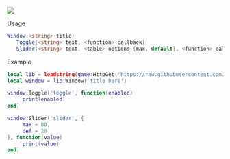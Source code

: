 
<p>
  <img src="https://i.imgur.com/yD5kN0y.png" />    
</p>


Usage
```csharp
Window(<string> title)
   Toggle(<string> text, <function> callback)
   Slider(<string> text, <table> options {max, default}, <function> callback)
```
  
Example
```lua
local lib = loadstring(game:HttpGet('https://raw.githubusercontent.com/loglizzy/lib/main/main.lua'))()
local window = lib:Window('title here')

window:Toggle('toggle', function(enabled)
     print(enabled)
end)

window:Slider('slider', {
     max = 80,
     def = 20
}, function(value)
     print(value)
end)
```
